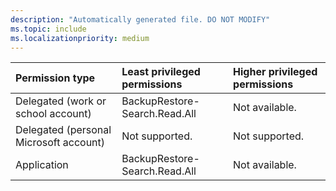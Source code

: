 ```yaml
---
description: "Automatically generated file. DO NOT MODIFY"
ms.topic: include
ms.localizationpriority: medium
---
```


|Permission type|Least privileged permissions|Higher privileged permissions|
|:---|:---|:---|
|Delegated (work or school account)|BackupRestore-Search.Read.All|Not available.|
|Delegated (personal Microsoft account)|Not supported.|Not supported.|
|Application|BackupRestore-Search.Read.All|Not available.|

